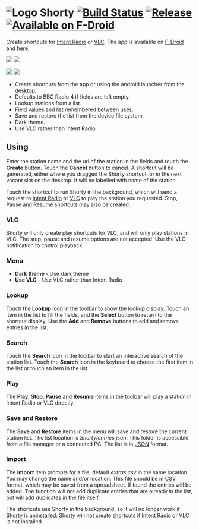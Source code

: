# ![Logo](src/main/res/drawable-hdpi/ic_launcher.png) Shorty [![Build Status](https://travis-ci.org/billthefarmer/shorty.svg?branch=master)](https://travis-ci.org/billthefarmer/shorty) [![Release](https://img.shields.io/github/release/billthefarmer/shorty.svg?logo=github)](https://github.com/billthefarmer/shorty/releases) [![Available on F-Droid](https://f-droid.org/wiki/images/c/ca/F-Droid-button_available-on_smaller.png)](https://f-droid.org/packages/org.billthefarmer.shorty)

Create shortcuts for [Intent Radio](http://smblott.org/intent_radio)
or [VLC](https://www.videolan.org/vlc/).  The app is available on
[F-Droid](https://f-droid.org/packages/org.billthefarmer.shorty) and
[here](https://github.com/billthefarmer/shorty/releases).

![](https://github.com/billthefarmer/billthefarmer.github.io/raw/master/images/Shorty.png) ![](https://github.com/billthefarmer/billthefarmer.github.io/raw/master/images/Shorty-dialog.png)

![](https://github.com/billthefarmer/billthefarmer.github.io/raw/master/images/Shorty-lookup.png) ![](https://github.com/billthefarmer/billthefarmer.github.io/raw/master/images/Shorty-help.png)

 * Create shortcuts from the app or using the android launcher from
 the desktop.
 * Defaults to BBC Radio 4 if fields are left empty.
 * Lookup stations from a list.
 * Field values and list remembered between uses.
 * Save and restore the list from the device file system.
 * Dark theme.
 * Use VLC rather than Intent Radio.

## Using

Enter the station name and the url of the station in the fields and
touch the **Create** button. Touch the **Cancel** button to cancel. A
shortcut will be generated, either where you dragged the Shorty
shortcut, or in the next vacant slot on the desktop. It will be
labelled with name of the station.

Touch the shortcut to run Shorty in the background, which will send a
request to [Intent Radio](http://smblott.org/intent_radio) or
[VLC](https://www.videolan.org/vlc/) to play the station you
requested. Stop, Pause and Resume shortcuts may also be created.

### VLC

Shorty will only create play shortcuts for VLC, and will only play
stations in VLC. The stop, pause and resume options are not
accepted. Use the VLC notification to control playback.

### Menu

 * **Dark theme** - Use dark theme
 * **Use VLC** - Use VLC rather than Intent Radio

### Lookup

Touch the **Lookup** icon in the toolbar to show the lookup
display. Touch an item in the list to fill the fields, and the
**Select** button to return to the shortcut display. Use the **Add**
and **Remove** buttons to add and remove entries in the list.

### Search

Touch the **Search** icon in the toolbar to start an interactive
search of the station list. Touch the **Search** icon in the keyboard
to choose the first item in the list or touch an item in the list.

### Play

The **Play**, **Stop**, **Pause** and **Resume** items in the toolbar
will play a station in Intent Radio or VLC directly.

### Save and Restore

The **Save** and **Restore** items in the menu will save and restore
the current station list. The list location is
*Shorty/entries.json*. This folder is accessible from a file manager
or a connected PC. The list is in [JSON](https://json.org) format.

### Import

The **Import** item prompts for a file, default *extras.csv* in the
same location. You may change the name and/or location. This file
should be in
[CSV](https://en.wikipedia.org/wiki/Comma-separated_values) format,
which may be saved from a spreadsheet. If found the entries will be
added. The function will not add duplicate entries that are already in
the list, but will add duplicates in the file itself.

The shortcuts use Shorty in the background, so it will no longer work if
Shorty is uninstalled. Shorty will not create shortcuts if Intent
Radio or VLC is not installed.
